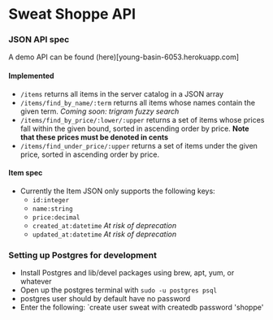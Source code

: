 Sweat Shoppe API
============

### JSON API spec
A demo API can be found (here)[young-basin-6053.herokuapp.com]

#### Implemented

* `/items` returns all items in the server catalog in a JSON array
* `/items/find_by_name/:term` returns all items whose names contain the given term.
  *Coming soon: trigram fuzzy search*
* `/items/find_by_price/:lower/:upper` returns a set of items whose prices fall
  within the given bound, sorted in ascending order by price. **Note that these prices must be denoted in
cents**
* `/items/find_under_price/:upper` returns a set of items under the
  given price, sorted in ascending order by price.

#### Item spec
* Currently the Item JSON only supports the following keys:
    * `id:integer`
    * `name:string`
    * `price:decimal`
    * `created_at:datetime` *At risk of deprecation*
    * `updated_at:datetime` *At risk of deprecation*

### Setting up Postgres for development
* Install Postgres and lib/devel packages using brew, apt, yum, or
  whatever
* Open up the postgres terminal with `sudo -u postgres psql`
* postgres user should by default have no password
* Enter the following: `create user sweat with createdb password
  'shoppe'
